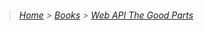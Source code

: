 > ###### [Home](/README.md) > [Books](/Books/README.md) > [Web API The Good Parts](/Books/Web_API_The_Good_Parts/README.md)
